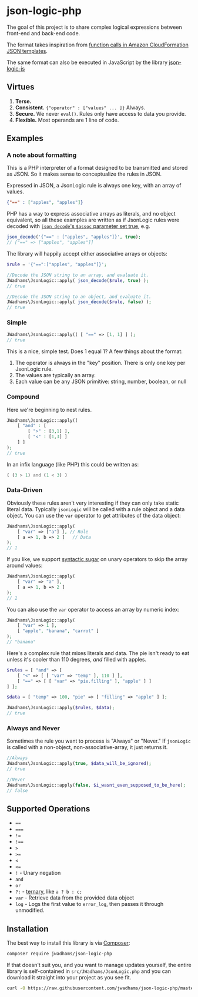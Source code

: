 # json-logic-php

The goal of this project is to share complex logical expressions between front-end and back-end code.

The format takes inspiration from [function calls in Amazon CloudFormation JSON templates](http://docs.aws.amazon.com/AWSCloudFormation/latest/UserGuide/gettingstarted.templatebasics.html#gettingstarted.templatebasics.mappings).

The same format can also be executed in JavaScript by the library [json-logic-js](https://github.com/jwadhams/json-logic-js/)

## Virtues

  1. **Terse.**
  1. **Consistent.** `{"operator" : ["values" ... ]}`  Always.
  1. **Secure.** We never `eval()`. Rules only have access to data you provide.
  1. **Flexible.** Most operands are 1 line of code.

## Examples

### A note about formatting

This is a PHP interpreter of a format designed to be transmitted and stored as JSON.  So it makes sense to conceptualize the rules in JSON.

Expressed in JSON, a JsonLogic rule is always one key, with an array of values.

```json
{"==" : ["apples", "apples"]}
```

PHP has a way to express associative arrays as literals, and no object equivalent, so all these examples are written as if JsonLogic rules were decoded with  [`json_decode`'s `$assoc` parameter set true](http://php.net/manual/en/function.json-decode.php), e.g.
```php
json_decode('{"==" : ["apples", "apples"]}', true);
// ["==" => ["apples", "apples"]]
```

The library will happily accept either associative arrays or objects:
```php
$rule = '{"==":["apples", "apples"]}';

//Decode the JSON string to an array, and evaluate it.
JWadhams\JsonLogic::apply( json_decode($rule, true) );
// true

//Decode the JSON string to an object, and evaluate it.
JWadhams\JsonLogic::apply( json_decode($rule, false) );
// true
```


### Simple
```php
JWadhams\JsonLogic::apply(( [ "==" => [1, 1] ] );
// true
```

This is a nice, simple test. Does 1 equal 1?  A few things about the format:

  1. The operator is always in the "key" position. There is only one key per JsonLogic rule.
  1. The values are typically an array.
  1. Each value can be any JSON primitive: string, number, boolean, or null

### Compound
Here we're beginning to nest rules. 

```php
JWadhams\JsonLogic::apply((
	[ "and" : [
		[ ">" : [3,1] ],
		[ "<" : [1,3] ]
	] ]
);
// true
```
  
In an infix language (like PHP) this could be written as:

```php
( (3 > 1) and (1 < 3) )
```
    
### Data-Driven

Obviously these rules aren't very interesting if they can only take static literal data. Typically `jsonLogic` will be called with a rule object and a data object. You can use the `var` operator to get attributes of the data object:

```php
JWadhams\JsonLogic::apply(
	[ "var" => ["a"] ], // Rule
	[ a => 1, b => 2 ]   // Data
);
// 1
```

If you like, we support [syntactic sugar](https://en.wikipedia.org/wiki/Syntactic_sugar) on unary operators to skip the array around values:

```php
JWadhams\JsonLogic::apply(
	[ "var" => "a" ],
	[ a => 1, b => 2 ]
);
// 1
```

You can also use the `var` operator to access an array by numeric index:

```php
JWadhams\JsonLogic::apply(
	[ "var" => 1 ],
	[ "apple", "banana", "carrot" ]
);
// "banana"
```

Here's a complex rule that mixes literals and data. The pie isn't ready to eat unless it's cooler than 110 degrees, *and* filled with apples.

```php
$rules = [ "and" => [
	[ "<" => [ [ "var" => "temp" ], 110 ] ],
	[ "==" => [ [ "var" => "pie.filling" ], "apple" ] ]
] ];

$data = [ "temp" => 100, "pie" => [ "filling" => "apple" ] ];

JWadhams\JsonLogic::apply($rules, $data);
// true
```

### Always and Never
Sometimes the rule you want to process is "Always" or "Never."  If `jsonLogic` is called with a non-object, non-associative-array, it just returns it.

```php
//Always
JWadhams\JsonLogic::apply(true, $data_will_be_ignored);
// true

//Never
JWadhams\JsonLogic::apply(false, $i_wasnt_even_supposed_to_be_here);
// false
```
    
## Supported Operations

  - `==` 
  - `===` 
  - `!=`
  - `!==`
  - `>`
  - `>=`
  - `<`
  - `<=`
  - `!` - Unary negation
  - `and`
  - `or`
  - `?:` - [ternary](https://developer.mozilla.org/en-US/docs/Web/JavaScript/Reference/Operators/Conditional_Operator), like `a ? b : c;`
  - `var` - Retrieve data from the provided data object
  - `log` - Logs the first value to `error_log`, then passes it through unmodified.

## Installation

The best way to install this library is via [Composer](https://getcomposer.org/):

```bash
composer require jwadhams/json-logic-php
```

If that doesn't suit you, and you want to manage updates yourself, the entire library is self-contained in `src/JWadhams/JsonLogic.php` and you can download it straight into your project as you see fit.

```bash
curl -O https://raw.githubusercontent.com/jwadhams/json-logic-php/master/src/JWadhams/JsonLogic.php
```
